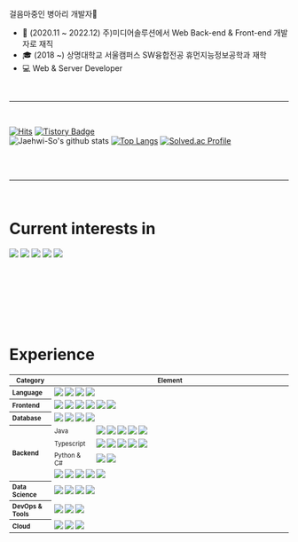 <p>
    걸음마중인 병아리 개발자👶<br>
</p>
   
- 🏬 (2020.11 ~ 2022.12) 주)미디어솔루션에서 Web Back-end & Front-end 개발자로 재직
- 🎓 (2018 ~) 상명대학교 서울캠퍼스 SW융합전공 휴먼지능정보공학과 재학
- 💻 Web & Server Developer


<br><hr><br>

[![Hits](https://hits.seeyoufarm.com/api/count/incr/badge.svg?url=https%3A%2F%2Fgithub.com%2FJaehwi-So%2Fhit-counter&count_bg=%2379C83D&title_bg=%23555555&icon=&icon_color=%23E7E7E7&title=hits&edge_flat=false)](https://hits.seeyoufarm.com) 
[![Tistory Badge](https://img.shields.io/badge/Tech%20Blog-555263?style=flat&logoColor=white)]("https://sjh9708.tistory.com/)<br>
![Jaehwi-So's github stats](https://github-readme-stats.vercel.app/api?username=Jaehwi-So&show_icons=true)
[![Top Langs](https://github-readme-stats.vercel.app/api/top-langs/?username=Jaehwi-So&langs_count=8&layout=compact)]()
[![Solved.ac Profile](http://mazassumnida.wtf/api/v2/generate_badge?boj=sojaehwe02)](https://solved.ac/sojaehwe02)


<!--
**Jaehwi-So/Jaehwi-So** is a ✨ _special_ ✨ repository because its `README.md` (this file) appears on your GitHub profile.

- 🔭 I’m currently working on ...
- 🌱 I’m currently learning ...
- 👯 I’m looking to collaborate on ...
- 🤔 I’m looking for help with ...
- 💬 Ask me about ...
- 📫 How to reach me: ...
- 😄 Pronouns: ...
- ⚡ Fun fact: ...
-->

<br><br><hr><br>
<div><h1>Current interests in</h1></div>
<div>
  <img src="https://img.shields.io/badge/springboot-6DB33F?style=for-the-badge&logo=springboot&logoColor=white">
  <img src="https://img.shields.io/badge/Kubernetes-326CE5?style=for-the-badge&logo=Kubernetes&logoColor=white"> 
  <img src="https://img.shields.io/badge/amazonaws-232F3E?style=for-the-badge&logo=amazonaws&logoColor=white"> 
  <img src="https://img.shields.io/badge/googlecloud-4285F4?style=for-the-badge&logo=googlecloud&logoColor=white"> 
  <img src="https://img.shields.io/badge/github actions-2088FF?style=for-the-badge&logo=githubactions&logoColor=white"> 
</div>
<br>

<br><br><br><br><br>
   
<div><h1>Experience</h1></div>

<table style="width: 100%; font-size:80%">
  <colgroup>
    <col style="width: 15%;">
    <col style="width: 15%;">
    <col style="width: 80%;">
  </colgroup>
  <thead>
    <tr>
      <th align="center">Category</th>
      <th align="center" colspan="2">Element</th>
    </tr>
  </thead>
  <tbody>
    <tr>
      <th align="left">Language</th>
      <td align="left" colspan="2">
        <img src="https://img.shields.io/badge/Java-007396?style=flat-square&logo=apache&logoColor=white"> 
        <img src="https://img.shields.io/badge/C-00599C?style=flat-squaree&logo=c%2B%2B&logoColor=white">
        <img src="https://img.shields.io/badge/Python-3776AB?style=flat-square&logo=python&logoColor=white"> 
        <img src="https://img.shields.io/badge/CSharp-239120?style=fflat-square&logo=csharp&logoColor=white"> 
      </td>
    </tr>
    <tr>
      <th align="left">Frontend</th>
      <td align="left" colspan="2">
        <img src="https://img.shields.io/badge/HTML-E34F26?style=flat-square&logo=html5&logoColor=white"> 
        <img src="https://img.shields.io/badge/CSS-1572B6?style=flat-square&logo=css3&logoColor=white"> 
        <img src="https://img.shields.io/badge/Javascript-F7DF1E?style=flat-square&logo=javascript&logoColor=black"> 
        <img src="https://img.shields.io/badge/Typescript-3178C6?style=flat-square&logo=typescript&logoColor=black"> 
        <img src="https://img.shields.io/badge/Angular-DD0031?style=flat-square&logo=angular&logoColor=white">
        <img src="https://img.shields.io/badge/Electron-47848F?style=flat-square&logo=electron&logoColor=white">
      </td>
    </tr>
    <tr>
      <th align="left">Database</th>
      <td align="left" colspan="2">
        <img src="https://img.shields.io/badge/RDBMS-4479A1?style=flat-square&logo=mariadb&logoColor=white"> 
        <img src="https://img.shields.io/badge/NoSQL-47A248?style=flat-square&logo=mongodb&logoColor=white">
        <img src="https://img.shields.io/badge/Redis-DC382D?style=flat-square&logo=redis&logoColor=white">
        <img src="https://img.shields.io/badge/Elasticsearch-005571?style=flat-square&logo=elasticsearch&logoColor=white">
        </td>
    </tr>
    <tr>
      <th align="left" rowspan="4">Backend</th>
      <td align="left" rowspan="1">Java</td>
      <td align="left" colspan="1">
        <img src="https://img.shields.io/badge/Spring-6DB33F?style=flat-square&logo=spring&logoColor=white"> 
        <img src="https://img.shields.io/badge/Spring Boot-6DB33F?style=flat-square&logo=springboot&logoColor=white">
        <img src="https://img.shields.io/badge/Spring Cloud-6DB33F?style=flat-square&logo=spring&logoColor=white">
        <img src="https://img.shields.io/badge/JPA-59666C?style=flat-square&logo=hibernate&logoColor=white">
        <img src="https://img.shields.io/badge/Mybatis-D22128?style=flat-square&logo=hibernate&logoColor=white">
      </td>
    </tr>
    <tr>
      <td align="left" rowspan="1">Typescript</td>
      <td align="left" colspan="1">
        <img src="https://img.shields.io/badge/Node.js-339933?style=flat-square&logo=Node.js&logoColor=white">
        <img src="https://img.shields.io/badge/Express-000000?style=flat-square&logo=express&logoColor=white">  
        <img src="https://img.shields.io/badge/Nestjs-E0234E?style=flat-square&logo=nestjs&logoColor=white">
        <img src="https://img.shields.io/badge/Sequelize-52B0E7?style=flat-square&logo=sequelize&logoColor=white">
        <img src="https://img.shields.io/badge/Typeorm-E34F26?style=flat-square&logo=typeorm&logoColor=white">
      </td>
    </tr>
    <tr>
      <td align="left" rowspan="1">Python & C#</td>
      <td align="left" colspan="2">
        <img src="https://img.shields.io/badge/.NET-512BD4?style=flat-square&logo=.net&logoColor=white">
        <img src="https://img.shields.io/badge/Django-092E20?style=flat-square&logo=django&logoColor=white">
      </td>
    </tr>
    <tr>
      <td align="left" colspan="2">
        <img src="https://img.shields.io/badge/GraphQL-E10098?style=flat-square&logo=graphql&logoColor=white">
        <img src="https://img.shields.io/badge/Webpack-8DD6F9?style=flat-square&logo=webpack&logoColor=white"> 
        <img src="https://img.shields.io/badge/Apache Kafka-231F20?style=flat-square&logo=apachekafka&logoColor=white"> 
        <img src="https://img.shields.io/badge/Apache jmeter-D22128?style=flat-square&logo=apachejmeter&logoColor=white">  
                <img src="https://img.shields.io/badge/Nginx-009639?style=flat-square&logo=nginx&logoColor=white"> 
      </td>
    </tr>
    <tr>
      <th align="left">Data Science</th>
      <td align="left" colspan="2">
        <img src="https://img.shields.io/badge/Scikitlearn-F7931E?style=flat-square&logo=scikitlearn&logoColor=black"> 
            <img src="https://img.shields.io/badge/Opencv-5C3EE8?style=flat-square&logo=opencv&logoColor=black">
            <img src="https://img.shields.io/badge/Pandas-150458?style=flat-square&logo=pandas&logoColor=white">
            <img src="https://img.shields.io/badge/Apache Spark-E25A1C?style=fflat-square&logo=apachespark&logoColor=white"> 
      </td>
    </tr>
    <tr>
      <th align="left">DevOps & Tools</th>
      <td align="left" colspan="2">
        <img src="https://img.shields.io/badge/Git-F05032?style=flat-square&logo=git&logoColor=white">
        <img src="https://img.shields.io/badge/Docker-2496ED?style=flat-square&logo=docker&logoColor=white"> 
        <img src="https://img.shields.io/badge/Kubernetes-326CE5?style=flat-square&logo=Kubernetes&logoColor=white">
      </td>
    </tr>
    <tr>
      <th align="left">Cloud</th>
      <td align="left" colspan="2">
        <img src="https://img.shields.io/badge/Google Cloud Platform-4285F4?style=flat-square&logo=googlecloud&logoColor=white"> 
        <img src="https://img.shields.io/badge/Amazone AWS-232F3E?style=flat-square&logo=amazonaws&logoColor=white"> 
        <img src="https://img.shields.io/badge/Firebase-FFCA28?style=flat-square&logo=firebase&logoColor=white"> 
      </td>
    </tr>
  </tbody>
</table>




